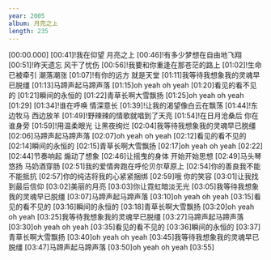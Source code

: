 ```yaml
---
year: 2005
album: 月亮之上
length: 235
---
```

[00:00.000]
[00:41]!我在仰望 月亮之上
[00:46]!有多少梦想在自由地飞翔
[00:51]!昨天遗忘 风干了忧伤
[00:56]!我要和你重逢在那苍茫的路上
[01:02]!生命已被牵引 潮落潮涨
[01:07]!有你的远方 就是天堂
[01:11]我等待我想象我的灵魂早已脱缰
[01:13]马蹄声起马蹄声落
[01:15]oh yeah oh yeah
[01:20]看见的看不见的
[01:21]瞬间的永恒的
[01:22]青草长啊大雪飘扬
[01:25]oh yeah oh yeah
[01:29]
[01:34]!谁在呼唤 情深意长
[01:39]!让我的渴望像白云在飘荡
[01:44]!东边牧马 西边放羊
[01:49]!野辣辣的情歌就唱到了天亮
[01:54]!在日月沧桑后 你在谁身旁
[01:59]!用温柔眼光 让黑夜绚烂
[02:04]我等待我想象我的灵魂早已脱缰
[02:06]马蹄声起马蹄声落
[02:07]oh yeah oh yeah
[02:12]看见的看不见的
[02:14]瞬间的永恒的
[02:15]青草长啊大雪飘扬
[02:17]oh yeah oh yeah
[02:22]
[02:44]节奏响起 煽动了想象
[02:46]让摇曳的身体 开始开始思想
[02:49]马头琴悠扬 马奶酒穿肠
[02:51]我的爱情奔跑在呼伦贝尔草原上
[02:54]你的善良我不能不能抵抗
[02:57]你的纯洁将我的心紧紧捆绑
[02:59]哦 你的笑容
[03:01]让我找到最后信仰
[03:02]美丽的月亮
[03:03]你让霓虹暗淡无光
[03:05]我等待我想象我的灵魂早已脱缰
[03:07]马蹄声起马蹄声落
[03:10]oh yeah oh yeah
[03:15]看见的看不见的
[03:16]瞬间的永恒的
[03:18]青草长啊大雪飘扬
[03:20]oh yeah oh yeah
[03:25]我等待我想象我的灵魂早已脱缰
[03:27]马蹄声起马蹄声落
[03:30]oh yeah oh yeah
[03:35]看见的看不见的
[03:36]瞬间的永恒的
[03:37]青草长啊大雪飘扬
[03:40]oh yeah oh yeah
[03:45]我等待我想象我的灵魂早已脱缰
[03:47]马蹄声起马蹄声落
[03:50]oh yeah oh yeah
[03:55]